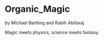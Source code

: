 Organic_Magic
=============

by Michael Bartling and Rabih Abifaraj

Magic meets physics, science meets fantasy.